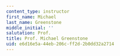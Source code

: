 ```yaml
---
content_type: instructor
first_name: Michael
last_name: Greenstone
middle_initial: ''
salutation: Prof.
title: Prof. Michael Greenstone
uid: e6d16e5a-44eb-206c-ff2d-2b0dd32a2714
---
```

